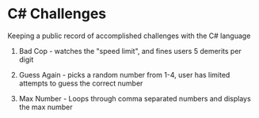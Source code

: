 # C# Challenges

Keeping a public record of accomplished challenges with the C# language

1. Bad Cop - watches the "speed limit", and fines users 5 demerits per digit

2. Guess Again - picks a random number from 1-4, user has limited attempts to guess the correct number

3. Max Number - Loops through comma separated numbers and displays the max number